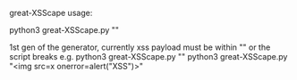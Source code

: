 great-XSScape usage:

python3 great-XSScape.py "<payload>"

1st gen of the generator, currently xss payload must be within "" or the script breaks
e.g.
  python3 great-XSScape.py "<script>alert(1)</script>"
  python3 great-XSScape.py "<img src=x onerror=alert("XSS")>"
